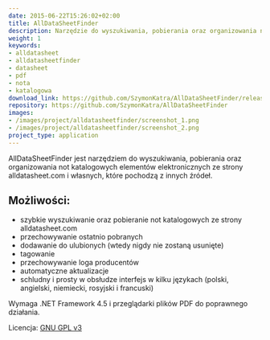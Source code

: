 ```yaml
---
date: 2015-06-22T15:26:02+02:00
title: AllDataSheetFinder
description: Narzędzie do wyszukiwania, pobierania oraz organizowania not katalogowych ze strony alldatasheet.com
weight: 1
keywords:
- alldatasheet
- alldatasheetfinder
- datasheet
- pdf
- nota
- katalogowa
download_link: https://github.com/SzymonKatra/AllDataSheetFinder/releases/latest
repository: https://github.com/SzymonKatra/AllDataSheetFinder
images:
- /images/project/alldatasheetfinder/screenshot_1.png
- /images/project/alldatasheetfinder/screenshot_2.png
project_type: application
---
```

AllDataSheetFinder jest narzędziem do wyszukiwania, pobierania oraz organizowania not katalogowych elementów elektronicznych ze strony alldatasheet.com i własnych, które pochodzą z innych źródeł.

## Możliwości:

- szybkie wyszukiwanie oraz pobieranie not katalogowych ze strony alldatasheet.com
- przechowywanie ostatnio pobranych
- dodawanie do ulubionych (wtedy nigdy nie zostaną usunięte)
- tagowanie
- przechowywanie loga producentów
- automatyczne aktualizacje
- schludny i prosty w obsłudze interfejs w kilku językach (polski, angielski, niemiecki, rosyjski i francuski)

Wymaga .NET Framework 4.5 i przeglądarki plików PDF do poprawnego działania.

Licencja: [GNU GPL v3](https://github.com/SzymonKatra/AllDataSheetFinder/blob/master/LICENSE.txt)
